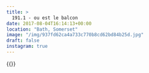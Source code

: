 ```yaml
---
title: >
  191.1 - ou est le balcon
date: 2017-08-04T16:14:13+00:00
location: "Bath, Somerset"
image: "/img/937fd62ca4a733c770b8cd62bd84b25d.jpg"
draft: false
instagram: true
---
```


{{<photo src="/img/937fd62ca4a733c770b8cd62bd84b25d.jpg">}}
